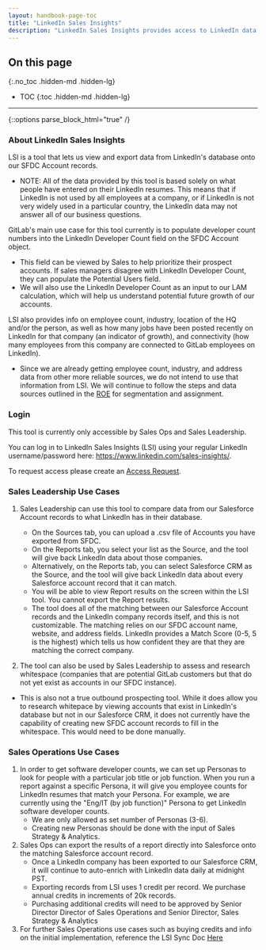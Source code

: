 ```yaml
---
layout: handbook-page-toc
title: "LinkedIn Sales Insights"
description: "LinkedIn Sales Insights provides access to LinkedIn data and insights at scale, giving sales operations the clarity they need to do smarter sales planning."
---
```


## On this page
{:.no_toc .hidden-md .hidden-lg}

- TOC
{:toc .hidden-md .hidden-lg}

- - -

{::options parse_block_html="true" /}

### About LinkedIn Sales Insights

LSI is a tool that lets us view and export data from LinkedIn's database onto our SFDC Account records.
   - NOTE: All of the data provided by this tool is based solely on what people have entered on their LinkedIn resumes. This means that if LinkedIn is not used by all employees at a company, or if LinkedIn is not very widely used in a particular country, the LinkedIn data may not answer all of our business questions.

GitLab's main use case for this tool currently is to populate developer count numbers into the LinkedIn Developer Count field on the SFDC Account object. 
   - This field can be viewed by Sales to help prioritize their prospect accounts. If sales managers disagree with LinkedIn Developer Count, they can populate the Potential Users field.
   - We will also use the LinkedIn Developer Count as an input to our LAM calculation, which will help us understand potential future growth of our accounts.

LSI also provides info on employee count, industry, location of the HQ and/or the person, as well as how many jobs have been posted recently on LinkedIn for that company (an indicator of growth), and connectivity (how many employees from this company are connected to GitLab employees on LinkedIn).
   - Since we are already getting employee count, industry, and address data from other more reliable sources, we do not intend to use that information from LSI.  We will continue to follow the steps and data sources outlined in the [ROE](https://about.gitlab.com/handbook/sales/field-operations/gtm-resources/rules-of-engagement/#account-ownership-rules-of-engagement) for segmentation and assignment.  



### Login

This tool is currently only accessible by Sales Ops and Sales Leadership.

You can log in to LinkedIn Sales Insights (LSI) using your regular LinkedIn username/password here: https://www.linkedin.com/sales-insights/. 

To request access please create an [Access Request](https://about.gitlab.com/handbook/business-technology/team-member-enablement/onboarding-access-requests/access-requests/#how-do-i-choose-which-template-to-use). 

### Sales Leadership Use Cases

1. Sales Leadership can use this tool to compare data from our Salesforce Account records to what LinkedIn has in their database.
   - On the Sources tab, you can upload a .csv file of Accounts you have exported from SFDC.
   - On the Reports tab, you select your list as the Source, and the tool will give back LinkedIn data about those companies.
   - Alternatively, on the Reports tab, you can select Salesforce CRM as the Source, and the tool will give back LinkedIn data about every Salesforce account record that it can match.
   - You will be able to view Report results on the screen within the LSI tool. You cannot export the Report results.
   - The tool does all of the matching between our Salesforce Account records and the LinkedIn company records itself, and this is not customizable. The matching relies on our SFDC account name, website, and address fields. LinkedIn provides a Match Score (0-5, 5 is the highest) which tells us how confident they are that they are matching the correct company.

1.  The tool can also be used by Sales Leadership to assess and research whitespace (companies that are potential GitLab customers but that do not yet exist as accounts in our SFDC instance).  
   - This is also not a true outbound prospecting tool. While it does allow you to research whitepace by viewing accounts that exist in LinkedIn's database but not in our Salesforce CRM, it does not currently have the capability of creating new SFDC account records to fill in the whitespace.  This would need to be done manually.


### Sales Operations Use Cases
1. In order to get software developer counts, we can set up Personas to look for people with a particular job title or job function. When you run a report against a specific Persona, it will give you employee counts for LinkedIn resumes that match your Persona. For example, we are currently using the "Eng/IT (by job function)" Persona to get LinkedIn software developer counts.
   - We are only allowed as set number of Personas (3-6).
   - Creating new Personas should be done with the input of Sales Strategy & Analytics.
1. Sales Ops can export the results of a report directly into Salesforce onto the matching Salesforce account record.
   - Once a LinkedIn company has been exported to our Salesforce CRM, it will continue to auto-enrich with LinkedIn data daily at midnight PST.
   - Exporting records from LSI uses 1 credit per record. We purchase annual credits in increments of 20k records.
   - Purchasing additional credits will need to be approved by Senior Director Director of Sales Operations and Senior Director, Sales Strategy & Analytics
1.  For further Sales Operations use cases such as buying credits and info on the initial implementation, reference the LSI Sync Doc [Here](https://docs.google.com/document/d/1acxMAloxho4y3EjFb47OjuMhA0QvuTai-CQs-X89KN4/edit)
























